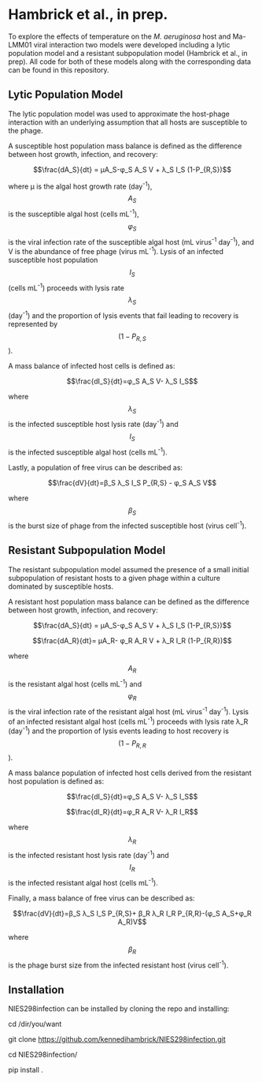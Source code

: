 # Hambrick et al., in prep.
To explore the effects of temperature on the _M. aeruginosa_ host and Ma-LMM01 viral interaction two models were developed including a lytic population model and a resistant subpopulation model (Hambrick et al., in prep). All code for both of these models along with the corresponding data can be found in this repository.

**Lytic Population Model**
----------------------------
The lytic population model was used to approximate the host-phage interaction with an underlying assumption that all hosts are susceptible to the phage.

A susceptible host population mass balance is defined as the difference between host growth, infection, and recovery:

$$\frac{dA_S}{dt} = μA_S-φ_S A_S V + λ_S I_S (1-P_{R,S})$$

where μ is the algal host growth rate (day<sup>-1</sup>), $$A_S$$ is the susceptible algal host (cells mL<sup>-1</sup>), $$φ_S$$ is the viral infection rate of the susceptible algal host (mL virus<sup>-1</sup> day<sup>-1</sup>), and V is the abundance of free phage (virus mL<sup>-1</sup>). Lysis of an infected susceptible host population $$I_S$$ (cells mL<sup>-1</sup>) proceeds with lysis rate $$λ_S$$ (day<sup>-1</sup>) and the proportion of lysis events that fail leading to recovery is represented by $$(1-P_{R,S}$$).

A mass balance of infected host cells is defined as:

$$\frac{dI_S}{dt}=φ_S A_S V- λ_S I_S$$

where $$λ_S$$  is the infected susceptible host lysis rate (day<sup>-1</sup>) and $$I_S$$ is the infected susceptible algal host (cells mL<sup>-1</sup>). 

Lastly, a population of free virus can be described as:

$$\frac{dV}{dt}=β_S λ_S I_S P_{R,S} - φ_S A_S V$$

where $$β_S$$ is the burst size of phage from the infected susceptible host (virus cell<sup>-1</sup>). 

**Resistant Subpopulation Model**
----------------------------------
The resistant subpopulation model assumed the presence of a small initial subpopulation of resistant hosts to a given phage within a culture dominated by susceptible hosts. 

A resistant host population mass balance can be defined as the difference between host growth, infection, and recovery:  

$$\frac{dA_S}{dt} = μA_S-φ_S A_S V + λ_S I_S (1-P_{R,S})$$

$$\frac{dA_R}{dt}= μA_R- φ_R A_R V + λ_R I_R (1-P_{R,R})$$

where $$A_R$$ is the resistant algal host (cells mL<sup>-1</sup>) and $$φ_R$$ is the viral infection rate of the resistant algal host (mL virus<sup>-1</sup> day<sup>-1</sup>). Lysis of an infected resistant algal host (cells mL<sup>-1</sup>) proceeds with lysis rate λ_R (day<sup>-1</sup>) and the proportion of lysis events leading to host recovery is $$(1-P_{R,R}$$).

A mass balance population of infected host cells derived from the resistant host population is defined as:

$$\frac{dI_S}{dt}=φ_S A_S V- λ_S I_S$$

$$\frac{dI_R}{dt}=φ_R A_R V- λ_R I_R$$

where $$λ_R$$ is the infected resistant host lysis rate (day<sup>-1</sup>) and $$I_R$$ is the infected resistant algal host (cells mL<sup>-1</sup>). 

Finally, a mass balance of free virus can be described as:

$$\frac{dV}{dt}=β_S λ_S I_S P_{R,S}+ β_R λ_R I_R P_{R,R}-(φ_S A_S+φ_R A_R)V$$

where $$β_R$$ is the phage burst size from the infected resistant host (virus cell<sup>-1</sup>). 

**Installation**
--------------------------------------------------------------------
NIES298infection can be installed by cloning the repo and installing:

cd /dir/you/want

git clone https://github.com/kennedihambrick/NIES298infection.git

cd NIES298infection/

pip install .
